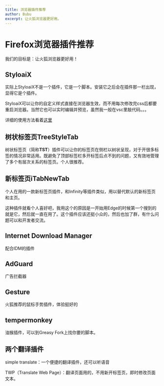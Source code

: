 ```yaml
---
title: 浏览器插件推荐
author: Bubu
excerpt: 让火狐浏览器更好用。   
---
```

# Firefox浏览器插件推荐

我们的目标是：让火狐浏览器更好用！

## StyloaiX

实际上StyloaiX不是一个插件，它是一个脚本。安装它之后会在插件那一栏出现，显得它是个插件。

StyloaiX可以让你的自定义样式直接在浏览器生效，而不用每次修改完css后都要重启浏览器。当然它也可以实时编辑并预览，虽然我一般在vsc里敲代码。。。

详细的使用方法看着[这里](https://icloudnative.io/posts/customize-firefox/#自定义用户脚本)

## 树状标签页TreeStyleTab

树状标签页（简称**TST**）插件可以让你的标签页在侧栏以树状呈现，对于开很多标签的情况非常适用。既避免了顶部标签栏多开标签后点不到的问题，又有效地管理了多个有层次关系的标签页。个人很推荐。

## 新标签页iTabNewTab

个人在用的一款新标签页插件，和Infinity等插件类似，用以替代默认的新标签页和主页。

这种插件就看个人喜好吧，我用这个的原因是一开始用Edge的时候第一个搜到的就是它，然后就一直在用了。这个插件应该还挺小众的，然后也加了群，有什么问题可以和开发者交流。

## Internet Download Manager

配合IDM的插件

## AdGuard

广告拦截器

## Gesture

火狐推荐的鼠标手势插件，体验挺好的

## tempermonkey

油猴插件，可以到Greasy Fork上找你要的脚本。

## 两个翻译插件

simple translate：一个便捷的翻译插件，还可以听语音

TWP（Translate Web Page）：翻译页面用的，不用新开标签页，即时修改页面文本。

